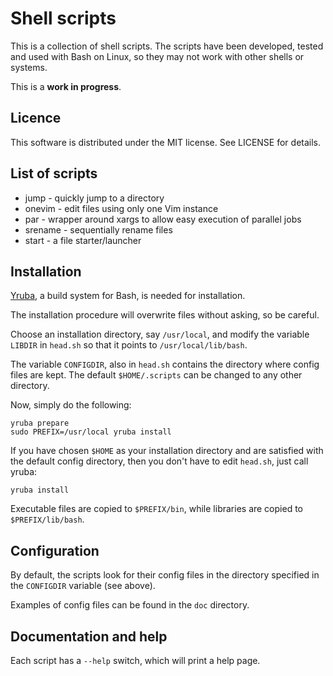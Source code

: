 Shell scripts
======================================================================

This is a collection of shell scripts. The scripts have been developed,
tested and used with Bash on Linux, so they may not work with other shells
or systems.

This is a **work in progress**.

Licence
------------------------------

This software is distributed under the MIT license. See LICENSE for
details.

List of scripts
------------------------------

- jump      - quickly jump to a directory
- onevim    - edit files using only one Vim instance
- par       - wrapper around xargs to allow easy execution of parallel jobs
- srename   - sequentially rename files
- start     - a file starter/launcher

Installation
------------------------------

[Yruba](https://github.com/morhekil/yruba), a build system for Bash, is needed
for installation.

The installation procedure will overwrite files without asking, so be
careful.

Choose an installation directory, say `/usr/local`, and modify the variable
`LIBDIR` in `head.sh` so that it points to `/usr/local/lib/bash`. 

The variable `CONFIGDIR`, also in `head.sh` contains the directory where
config files are kept. The default `$HOME/.scripts` can be changed to
any other directory.

Now, simply do the following:

    yruba prepare
    sudo PREFIX=/usr/local yruba install

If you have chosen `$HOME` as your installation directory and are
satisfied with the default config directory, then you don't have to edit
`head.sh`, just call yruba:

    yruba install

Executable files are copied to `$PREFIX/bin`, while libraries are copied to
`$PREFIX/lib/bash`.

Configuration
------------------------------

By default, the scripts look for their config files in the directory
specified in the `CONFIGDIR` variable (see above). 

Examples of config files can be found in the `doc` directory.

Documentation and help
------------------------------

Each script has a `--help` switch, which will print a help page.

